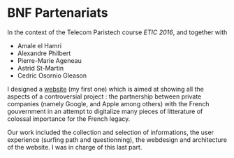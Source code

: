 # BNF Partenariats
In the context of the Telecom Paristech course *ETIC 2016*, and together with 
- Amale el Hamri
- Alexandre Philbert
- Pierre-Marie Ageneau
- Astrid St-Martin
- Cedric Osornio Gleason

I designed a [website](http://ethique-tic.fr/2016/projets/projets-bnfpartenariats/index.html) (my first one) which is aimed at showing all the aspects of a controversial project : the partnership between private companies (namely Google, and Apple among others) with the French gouvernment in an attempt to digitalize many pieces of litterature of colossal importance for the French legacy.

Our work included the collection and selection of informations, the user experience (surfing path and questionning), the webdesign and architecture of the website. I was in charge of this last part.
